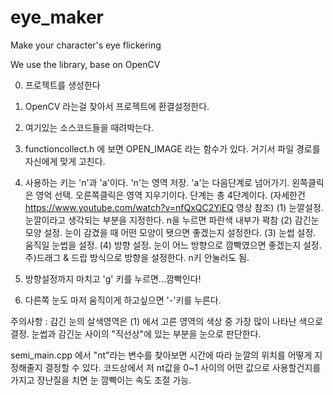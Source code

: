 # eye_maker
Make your character's eye flickering

We use the library, base on OpenCV


0. 프로젝트를 생성한다
1. OpenCV 라는걸 찾아서 프로젝트에 환결설정한다.
2. 여기있는 소스코드들을 때려박는다.
3. functioncollect.h 에 보면 OPEN_IMAGE 라는 함수가 있다. 거기서 파일 경로를 자신에게 맞게 고친다. 
4. 사용하는 키는 'n'과 'a'이다. 'n'는 영역 저장. 'a'는 다음단계로 넘어가기.
왼쪽클릭은 영억 선택. 오른쪽클릭은 영역 지우기이다.
단계는 총 4단계이다. (자세한건 https://www.youtube.com/watch?v=nfQxQC2YiEQ 영상 참조)
(1) 눈깔설정. 눈깔이라고 생각되는 부분을 지정한다. n을 누르면 파란색 내부가 꽉참
(2) 감긴눈 모양 설정. 눈이 감겼을 때 어떤 모양이 됏으면 좋겠는지 설정한다.
(3) 눈썹 설정. 움직일 눈썹을 설정.
(4) 방향 설정. 눈이 어느 방향으로 깜빡였으면 좋겠는지 설정. 주)드래그 & 드랍 방식으로 방향을 설정한다. n키 안눌러도 됨.

5. 방향설정까지 마치고 'g' 키를 누르면...깜빡인다!
6. 다른쪽 눈도 마저 움직이게 하고싶으면 '-'키를 누른다.

주의사항 : 감긴 눈의 살색영역은 (1) 에서 고른 영역의 색상 중 가장 많이 나타난 색으로 결정.
눈썹과 감긴눈 사이의 "직선상"에 있는 부분을 눈으로 판단한다.

semi_main.cpp 에서 "nt"라는 변수를 찾아보면
시간에 따라 눈깔의 위치를 어떻게 지정해줄지 결정할 수 있다.
코드상에서 저 nt값을 0~1 사이의 어떤 값으로 사용할건지를 가지고 장난질을 치면
눈 깜빡이는 속도 조절 가능.
